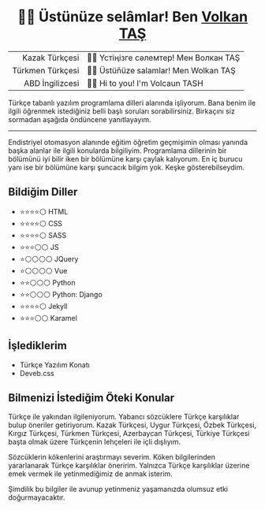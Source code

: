 <h1 align=center>👋😊 Üstünüze selâmlar! Ben <a href="https://github.com/volkantash" target=blank>Volkan TAŞ</a> </h1>

<div align=center>

|||
|-:|:-|
| Kazak Türkçesi | 👋😊 Үстіңiзге сәлемтер! Мен Волкан TAŞ  |  
| Türkmen Türkçesi | 👋😊 Üstüňüze salamlar! Men Wolkan TAŞ  |
| ABD İngilizcesi | 👋😊 Hi to you! I'm Volcaun TASH  |

</div>  


Türkçe tabanlı yazılım programlama dilleri alanında işliyorum. Bana benim ile ilgili öğrenmek istediğiniz belli başlı soruları sorabilirsiniz. Birkaçını siz sormadan aşağıda öndüncene yanıtlayayım.


---  

Endistriyel otomasyon alanınde eğitim öğretim geçmişimin olması yanında başka alanlar ile ilgili konularda bilgiliyim. Programlama dillerinin bir bölümünü iyi bilir iken bir bölümüne karşı çaylak kalıyorum. En iç burucu yanı ise bir bölümüne karşı şuncacık bilgim yok. Keşke gösterebilseydim.

## Bildiğim Diller

- ⭐⭐⭐⭐⚪ HTML  
- ⭐⭐⭐⭐⚪ CSS  
- ⭐⭐⭐⭐⚪ SASS
- ⭐⭐⭐⚪⚪ JS
- ⭐⚪⚪⚪⚪ JQuery
- ⭐⚪⚪⚪⚪ Vue  
- ⭐⭐⚪⚪⚪ Python  
- ⭐⭐⚪⚪⚪ Python: Django  
- ⭐⭐⭐⭐⚪ Jekyll  
- ⭐⭐⭐⚪⚪ Karamel  

## İşlediklerim

- Türkçe Yazılım Konatı  
- Deveb.css

## Bilmenizi İstediğim Öteki Konular

Türkçe ile yakından ilgileniyorum. Yabancı sözcüklere Türkçe karşılıklar bulup öneriler getiriyorum. Kazak Türkçesi, Uygur Türkçesi, Özbek Türkçesi, Kırgız Türkçesi, Türkmen Türkçesi, Azerbaycan Türkçesi, Türkiye Türkçesi başta olmak üzere Türkçenin lehçeleri ile içli dışlıyım. 

Sözcüklerin kökenlerini araştırmayı severim. Köken bilgilerinden yararlanarak Türkçe karşılıklar öneririm. Yalnızca Türkçe karşılıklar üzerine emek vermek ile yetinmediğimiz de anmak isterim.

Şimdilik bu bilgiler ile avunup yetinmeniz yaşamanızda olumsuz etki doğurmayacaktır.
<!--
**volkantash/volkantash** is a ✨ _special_ ✨ repository because its `README.md` (this file) appears on your GitHub profile.

Here are some ideas to get you started:

- 🔭 I’m currently working on ...
- 🌱 I’m currently learning ...
- 👯 I’m looking to collaborate on ...
- 🤔 I’m looking for help with ...
- 💬 Ask me about ...
- 📫 How to reach me: ...
- 😄 Pronouns: ...
- ⚡ Fun fact: ...
-->
